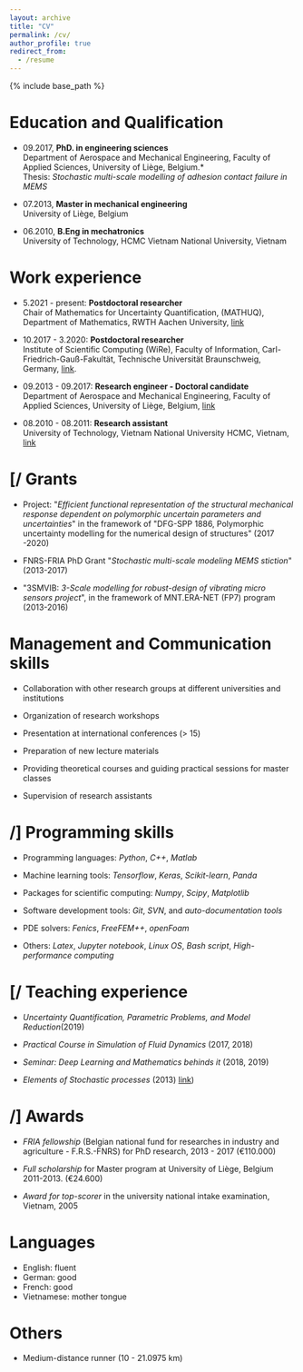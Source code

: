 ```yaml
---
layout: archive
title: "CV"
permalink: /cv/
author_profile: true
redirect_from:
  - /resume
---
```


{% include base_path %}

Education and Qualification
=====================
- 09.2017, **PhD. in engineering sciences**\
Department of Aerospace and Mechanical Engineering, Faculty of Applied
Sciences, University of Liège, Belgium.*\
Thesis: *Stochastic multi-scale modelling of adhesion contact failure in
MEMS*

- 07.2013, **Master in mechanical
engineering**\
University of Liège, Belgium
<!---, grade: **very distinction** (top 8 %) 
--->

- 06.2010, **B.Eng in mechatronics**\
University of Technology, HCMC Vietnam National University, Vietnam
<!---,, grade: **very good** (top 10 %)
--->

Work experience
=============
-  5.2021 - present: **Postdoctoral
researcher**\
Chair of Mathematics for Uncertainty Quantification,
(MATHUQ), Department of Mathematics, RWTH Aachen University, [link](https://www.uq.rwth-aachen.de/go/id/eibnp/?lidx=1)

- 10.2017 - 3.2020: **Postdoctoral
researcher**\
Institute of Scientific Computing (WiRe), Faculty of
Information, Carl-Friedrich-Gauß-Fakultät, Technische Universität
Braunschweig, Germany, [link](https://www.tu-braunschweig.de/wire).

- 09.2013 - 09.2017: **Research engineer -
Doctoral candidate**\
Department of Aerospace and Mechanical Engineering, Faculty of Applied
Sciences, University of Liège, Belgium, [link](http://www.ltas-cm3.ulg.ac.be)

- 08.2010 - 08.2011: **Research assistant**\
University of Technology, Vietnam National University HCMC, Vietnam, [link](https://vnuhcm.edu.vn/)
 
[/ 
Grants
======
 
- Project: "*Efficient functional
representation of the structural mechanical response dependent on
polymorphic uncertain parameters and uncertainties*" in the framework of
"DFG-SPP 1886, Polymorphic uncertainty modelling for the numerical
design of structures" (2017 -2020)

- FNRS-FRIA PhD Grant "*Stochastic
multi-scale modeling MEMS stiction*" (2013-2017)

- "3SMVIB: *3-Scale modelling for
robust-design of vibrating micro sensors project*", in the framework of
MNT.ERA-NET (FP7) program (2013-2016)


Management and Communication skills
==============================

- Collaboration with other research groups at
different universities and institutions

- Organization of research workshops

- Presentation at international conferences (\> 15)

- Preparation of new lecture materials

- Providing theoretical courses and guiding
practical sessions for master classes

- Supervision of research assistants

/]
Programming skills
===============

- Programming languages: *Python*, *C++*,
*Matlab*

- Machine learning tools: *Tensorflow*, *Keras*,
*Scikit-learn*, *Panda*

- Packages for scientific computing: *Numpy*,
*Scipy*, *Matplotlib*

- Software development tools: *Git*,
*SVN*, and *auto-documentation tools*

-  PDE solvers: *Fenics*, *FreeFEM++*,
*openFoam*

- Others: *Latex*, *Jupyter notebook*, *Linux OS*,
*Bash script*, *High-performance computing*

[/
Teaching experience
================

-  *Uncertainty Quantification, Parametric
Problems, and Model Reduction*(2019)
<!---
[link](https://www.tu-braunschweig.de/wire/lehre/ss19/spde)
--->
-  *Practical Course in Simulation of Fluid
Dynamics* (2017, 2018)
<!---
[link](https://www.tu-braunschweig.de/wire/lehre/archiv/ss18/fluiddyn)
--->
- *Seminar: Deep Learning and Mathematics
behinds it* (2018, 2019)
<!---
[link](https://www.tu-braunschweig.de/wire/lehre/ss19/seminar)
--->
- *Elements of Stochastic
processes* (2013)
[link](https://orbi.uliege.be/handle/2268/164223))

/]
Awards
======

- *FRIA fellowship* (Belgian national fund
for researches in industry and agriculture - F.R.S.-FNRS) for PhD
research, 2013 - 2017 (€110.000)

- *Full scholarship* for Master program at
University of Liège, Belgium 2011-2013. (€24.600)

- *Award for top-scorer* in the university
national intake examination, Vietnam, 2005


Languages
=========
  - English:     fluent
  - German:       good
  - French:    good
  - Vietnamese:   mother tongue

Others
=====
<!---
$\mathpalette\bigcdot@{1.0}$ Driving licence (category B)
--->

- Medium-distance runner (10 - 21.0975 km)
